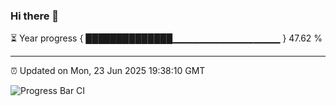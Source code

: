 ### Hi there 👋

⏳ Year progress { ██████████████▁▁▁▁▁▁▁▁▁▁▁▁▁▁▁▁ } 47.62 %

---

⏰ Updated on Mon, 23 Jun 2025 19:38:10 GMT

![Progress Bar CI](https://github.com/IshwaranRudhara/GIT-ACTION/workflows/Progress%20Bar%20CI/badge.svg)
